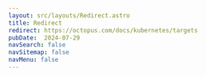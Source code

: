 ```yaml
---
layout: src/layouts/Redirect.astro
title: Redirect
redirect: https://octopus.com/docs/kubernetes/targets
pubDate:  2024-07-29
navSearch: false
navSitemap: false
navMenu: false
---
```

